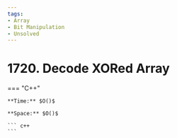 ```yaml
---
tags:
- Array
- Bit Manipulation
- Unsolved
---
```



# 1720. Decode XORed Array

=== "C++"

    **Time:** $O()$

    **Space:** $O()$

    ``` c++
    ```